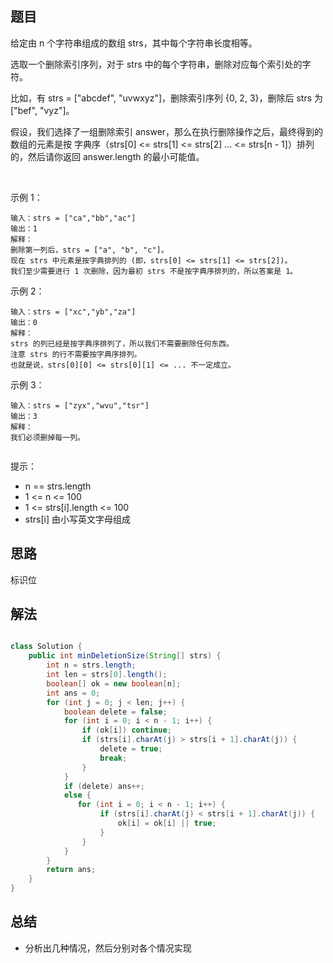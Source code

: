 
## 题目

给定由 n 个字符串组成的数组 strs，其中每个字符串长度相等。

选取一个删除索引序列，对于 strs 中的每个字符串，删除对应每个索引处的字符。

比如，有 strs = ["abcdef", "uvwxyz"]，删除索引序列 {0, 2, 3}，删除后 strs 为["bef", "vyz"]。

假设，我们选择了一组删除索引 answer，那么在执行删除操作之后，最终得到的数组的元素是按 字典序（strs[0] <= strs[1] <= strs[2] ... <= strs[n - 1]）排列的，然后请你返回 answer.length 的最小可能值。

 

示例 1：

    输入：strs = ["ca","bb","ac"]
    输出：1
    解释： 
    删除第一列后，strs = ["a", "b", "c"]。
    现在 strs 中元素是按字典排列的 (即，strs[0] <= strs[1] <= strs[2])。
    我们至少需要进行 1 次删除，因为最初 strs 不是按字典序排列的，所以答案是 1。
示例 2：

    输入：strs = ["xc","yb","za"]
    输出：0
    解释：
    strs 的列已经是按字典序排列了，所以我们不需要删除任何东西。
    注意 strs 的行不需要按字典序排列。
    也就是说，strs[0][0] <= strs[0][1] <= ... 不一定成立。
示例 3：

    输入：strs = ["zyx","wvu","tsr"]
    输出：3
    解释：
    我们必须删掉每一列。
     

提示：

- n == strs.length
- 1 <= n <= 100
- 1 <= strs[i].length <= 100
- strs[i] 由小写英文字母组成


## 思路

标识位

## 解法
```java

class Solution {
    public int minDeletionSize(String[] strs) {
        int n = strs.length;
        int len = strs[0].length();
        boolean[] ok = new boolean[n];
        int ans = 0;
        for (int j = 0; j < len; j++) {
            boolean delete = false;
            for (int i = 0; i < n - 1; i++) {
                if (ok[i]) continue;
                if (strs[i].charAt(j) > strs[i + 1].charAt(j)) {
                    delete = true;
                    break;
                }
            }
            if (delete) ans++;
            else {
               for (int i = 0; i < n - 1; i++) {
                    if (strs[i].charAt(j) < strs[i + 1].charAt(j)) {
                        ok[i] = ok[i] || true;
                    }
                } 
            }
        }
        return ans;
    }
}
```

## 总结

- 分析出几种情况，然后分别对各个情况实现 
